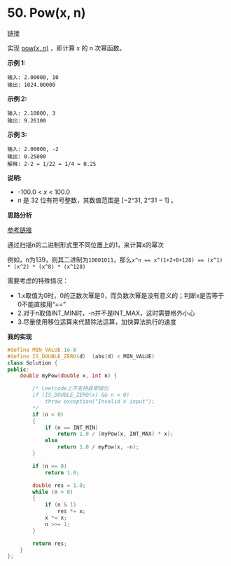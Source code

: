 # 50. Pow(x, n)

[链接](https://leetcode-cn.com/problems/powx-n/description/)

实现 [pow(*x*, *n*)](https://www.cplusplus.com/reference/valarray/pow/) ，即计算 x 的 n 次幂函数。

**示例 1:**

```
输入: 2.00000, 10
输出: 1024.00000
```

**示例 2:**

```
输入: 2.10000, 3
输出: 9.26100
```

**示例 3:**

```
输入: 2.00000, -2
输出: 0.25000
解释: 2-2 = 1/22 = 1/4 = 0.25
```

**说明:**

- -100.0 < *x* < 100.0
- *n* 是 32 位有符号整数，其数值范围是 [−2^31, 2^31 − 1] 。

**思路分析**

[参考链接](https://blog.csdn.net/fengbingyang/article/details/12236121)

通过扫描n的二进制形式里不同位置上的1，来计算x的幂次

例如，n为139，则其二进制为`10001011`，那么`x^n == x^(1+2+8+128) == (x^1) * (x^2) * (x^8) * (x^128)`

需要考虑的特殊情况：

- 1.x取值为0时，0的正数次幂是0，而负数次幂是没有意义的；判断x是否等于0不能直接用“==” 
- 2.对于n取值INT_MIN时，-n并不是INT_MAX，这时需要格外小心 
- 3.尽量使用移位运算来代替除法运算，加快算法执行的速度 

**我的实现**

```c++
#define MIN_VALUE 1e-8
#define IS_DOUBLE_ZERO(d)  (abs(d) < MIN_VALUE)
class Solution {
public:
	double myPow(double x, int n) {

        /* Leetcode上不支持异常抛出
		if (IS_DOUBLE_ZERO(x) && n < 0)
			throw exception("Invalid x input");
        */
		if (n < 0)
		{
			if (n == INT_MIN)
				return 1.0 / (myPow(x, INT_MAX) * x);
			else
				return 1.0 / myPow(x, -n);
		}

		if (n == 0)
			return 1.0;

		double res = 1.0;
		while (n > 0)
		{
			if (n & 1)
				res *= x;
			x *= x;
			n >>= 1;
		}

		return res;
	}
};
```

